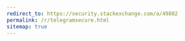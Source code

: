 ```yaml
---
redirect_to: https://security.stackexchange.com/a/49802
permalink: /r/telegramsecure.html
sitemap: true
---
```

